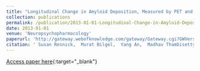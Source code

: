 ```yaml
---
title: "Longitudinal Change in Amyloid Deposition, Measured by PET and 11-C-PiB, in Older Adults"
collection: publications
permalink: /publication/2013-01-01-Longitudinal-Change-in-Amyloid-Deposition-Measured-by-PET-and-11-C-PiB-in-Older-Adults
date: 2013-01-01
venue: 'Neuropsychopharmacology'
paperurl: 'http://gateway.webofknowledge.com/gateway/Gateway.cgi?GWVersion=2&SrcAuth=ORCID&SrcApp=OrcidOrg&DestLinkType=FullRecord&DestApp=WOS_CPL&KeyUT=WOS:000209477100329&KeyUID=WOS:000209477100329'
citation: ' Susan Resnick,  Murat Bilgel,  Yang An,  Madhav Thambisetty,  Michael Kraut,  Yun Zhou,  Dean Wong, &quot;Longitudinal Change in Amyloid Deposition, Measured by PET and 11-C-PiB, in Older Adults.&quot; Neuropsychopharmacology, 2013.'
---
```

[Access paper here](http://gateway.webofknowledge.com/gateway/Gateway.cgi?GWVersion=2&SrcAuth=ORCID&SrcApp=OrcidOrg&DestLinkType=FullRecord&DestApp=WOS_CPL&KeyUT=WOS:000209477100329&KeyUID=WOS:000209477100329){:target="_blank"}
